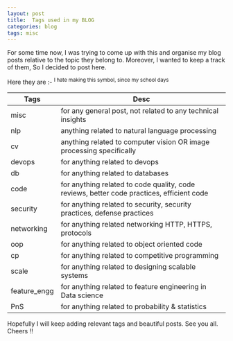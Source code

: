 ```yaml
---
layout: post
title:  Tags used in my BLOG
categories: blog
tags: misc
---
```


For some time now, I was trying to come up with this and organise my blog posts relative to the topic they belong to. Moreover, I wanted to keep a track of them, So I decided to post here.

Here they are :-      <sup>      I hate making this symbol, since my school days </sup>
<!--more-->

| Tags | Desc |
| ------ | ------ |
| misc | for any general post, not related to any technical insights |
| nlp | anything related to natural language processing |
| cv | anything related to computer vision OR image processing specifically  |
| devops | for anything related to devops |
| db | for anything related to databases |
| code | for anything related to code quality, code reviews, better code practices, efficient code |
| security | for anything related to security, security practices, defense practices |
| networking | for anything related networking HTTP, HTTPS, protocols |
| oop | for anything related to object oriented code |
| cp | for anything related to competitive programming |
| scale | for anything related to  designing scalable systems |
| feature_engg | for anything related to feature engineering in Data science |
| PnS | for anything related to probability & statistics |

Hopefully I will keep adding relevant tags and beautiful posts. See you all. Cheers !!







